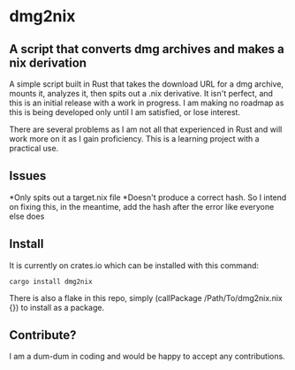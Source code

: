 # dmg2nix
## A script that converts dmg archives and makes a nix derivation

A simple script built in Rust that takes the download URL for a dmg archive, mounts it, analyzes it, then spits out a .nix derivative.
It isn't perfect, and this is an initial release with a work in progress. I am making no roadmap as this is being developed only until I am satisfied, or lose interest.

There are several problems as I am not all that experienced in Rust and will work more on it as I gain proficiency. This is a learning project with a practical use.

## Issues
*Only spits out a target.nix file
*Doesn't produce a correct hash. So I intend on fixing this, in the meantime, add the hash after the error like everyone else does  

## Install
It is currently on crates.io which can be installed with this command:  
```
cargo install dmg2nix
```
There is also a flake in this repo, simply (callPackage /Path/To/dmg2nix.nix {}) to install as a package.

## Contribute?
I am a dum-dum in coding and would be happy to accept any contributions.
